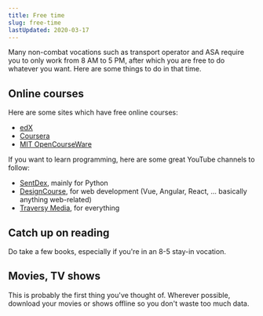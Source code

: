 ```yaml
---
title: Free time
slug: free-time
lastUpdated: 2020-03-17
---
```


Many non-combat vocations such as transport operator and ASA require you to only work from 8 AM to 5 PM, after which you are free to do whatever you want. Here are some things to do in that time.

## Online courses
Here are some sites which have free online courses:
- [edX](https://www.edx.org/)
- [Coursera](https://www.coursera.org/)
- [MIT OpenCourseWare](https://ocw.mit.edu/index.htm)

If you want to learn programming, here are some great YouTube channels to follow:
- [SentDex](https://www.youtube.com/user/sentdex), mainly for Python
- [DesignCourse](https://www.youtube.com/user/DesignCourse), for web development (Vue, Angular, React, ... basically anything web-related)
- [Traversy Media](https://www.youtube.com/user/TechGuyWeb), for everything 

## Catch up on reading

Do take a few books, especially if you're in an 8-5 stay-in vocation.

## Movies, TV shows
This is probably the first thing you've thought of. Wherever possible, download your movies or shows offline so you don't waste too much data.